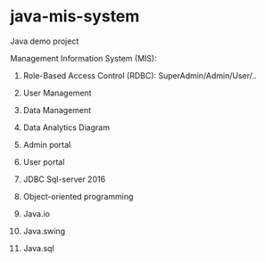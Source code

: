 # java-mis-system

Java demo project

Management Information System (MIS):

1. Role-Based Access Control (RDBC): SuperAdmin/Admin/User/..
2. User Management
3. Data Management
4. Data Analytics Diagram
5. Admin portal
6. User portal

7. JDBC Sql-server 2016

8. Object-oriented programming

9. Java.io

10. Java.swing

11. Java.sql
